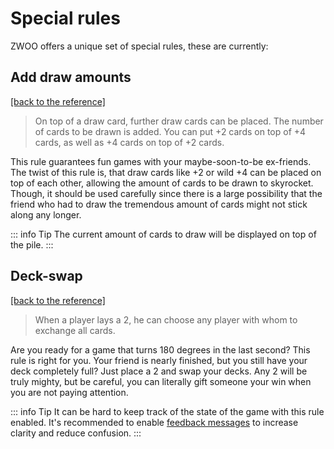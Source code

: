 # Special rules

ZWOO offers a unique set of special rules, these are currently:

## Add draw amounts

[\[back to the reference\]](./index.md#special-rules)

> On top of a draw card, further draw cards can be placed. The number of cards to be drawn is added. You can put +2 cards on top of +4 cards, as well as +4 cards on top of +2 cards.

This rule guarantees fun games with your maybe-soon-to-be ex-friends. The twist of this rule is, that draw cards like +2 or wild +4 can be placed on top of each other, allowing the amount of cards to be drawn to skyrocket. Though, it should be used carefully since there is a large possibility that the friend who had to draw the tremendous amount of cards might not stick along any longer.

::: info Tip
The current amount of cards to draw will be displayed on top of the pile.
:::

## Deck-swap

[\[back to the reference\]](./index.md#special-rules)

> When a player lays a 2, he can choose any player with whom to exchange all cards.

Are you ready for a game that turns 180 degrees in the last second? This rule is right for you.  Your friend is nearly finished, but you still have your deck completely full? Just place a 2 and swap your decks. Any 2 will be truly mighty, but be careful, you can literally gift someone your win when you are not paying attention.

::: info Tip
It can be hard to keep track of the state of the game with this rule enabled. It's recommended to enable [feedback messages](../games/settings.md) to increase clarity and reduce confusion.
:::
